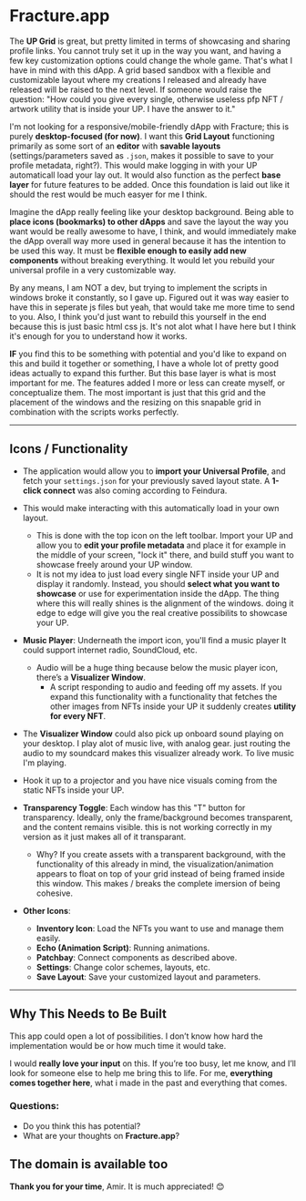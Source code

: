 # Fracture.app


The **UP Grid** is great, but pretty limited in terms of showcasing and sharing profile links. You cannot truly set it up in the way you want, and having a few key customization options could change the whole game.
That's what I have in mind with this dApp. A grid based sandbox with a flexible and customizable layout where my creations I released and already have released will be raised to the next level.
If someone would raise the question: "How could you give every single, otherwise useless pfp NFT / artwork utility that is inside your UP. I have the answer to it."

I'm not looking for a responsive/mobile-friendly dApp with Fracture; this is purely **desktop-focused (for now)**. I want this **Grid Layout** functioning primarily as some sort of an **editor** with **savable layouts** (settings/parameters saved as `.json`, makes it possible to save to your profile metadata, right?). This would make logging in with your UP automaticall load your lay out. It would also function as the perfect **base layer** for future features to be added. Once this foundation is laid out like it should the rest would be much easyer for me I think.

Imagine the dApp really feeling like your desktop background. Being able to **place icons (bookmarks) to other dApps** and save the layout the way you want would be really awesome to have, I think, and would immediately make the dApp overall way more used in general because it has the intention to be used this way. It must be **flexible enough to easily add new components** without breaking everything. It would let you rebuild your universal profile in a very customizable way.

By any means, I am NOT a dev, but trying to implement the scripts in windows broke it constantly, so I gave up. Figured out it was way easier to have this in seperate js files but yeah, that would take me more time to send to you.
Also, I think you'd just want to rebuild this yourself in the end because this is just basic html css js. It's not alot what I have here but I think it's enough for you to understand how it works.

**IF** you find this to be something with potential and you'd like to expand on this and build it together or something, I have a whole lot of pretty good ideas actually to expand this further. But this base layer is what is most important for me. 
The features added I more or less can create myself, or conceptualize them.
The most important is just that this grid and the placement of the windows and the resizing on this snapable grid in combination with the scripts works perfectly.

---

## Icons / Functionality

- The application would allow you to **import your Universal Profile**, and fetch your `settings.json` for your previously saved layout state. A **1-click connect** was also coming according to Feindura.
- This would make interacting with this automatically load in your own layout.
  - This is done with the top icon on the left toolbar. Import your UP and allow you to **edit your profile metadata** and place it for example in the middle of your screen, "lock it" there, and build stuff you want to showcase freely around your UP window.
  - It is not my idea to just load every single NFT inside your UP and display it randomly. Instead, you should **select what you want to showcase** or use for experimentation inside the dApp. The thing where this will really shines is the alignment of the windows.
  doing it edge to edge will give you the real creative possibilits to showcase your UP.

- **Music Player**: Underneath the import icon, you'll find a music player It could support internet radio, SoundCloud, etc.  
  - Audio will be a huge thing because below the music player icon, there’s a **Visualizer Window**.  
    - A script responding to audio and feeding off my assets. If you expand this functionality with a functionality that fetches the other images from NFTs inside your UP it suddenly creates **utility for every NFT**.

- The **Visualizer Window** could also pick up onboard sound playing on your desktop. I play alot of music live, with analog gear. just routing the audio to my soundcard makes this visualizer already work. To live music I'm playing.
- Hook it up to a projector and you have nice visuals coming from the static NFTs inside your UP.

- **Transparency Toggle**: Each window has this "T" button for transparency. Ideally, only the frame/background becomes transparent, and the content remains visible. this is not working correctly in my version
  as it just makes all of it transparant.
  - Why? If you create assets with a transparent background, with the functionality of this already in mind, the visualization/animation appears to float on top of your grid instead of being framed inside this window. This makes / breaks the complete imersion of being cohesive.

- **Other Icons**:
  - **Inventory Icon**: Load the NFTs you want to use and manage them easily.  
  - **Echo (Animation Script)**: Running animations.  
  - **Patchbay**: Connect components as described above.  
  - **Settings**: Change color schemes, layouts, etc.  
  - **Save Layout**: Save your customized layout and parameters.

---

## Why This Needs to Be Built
This app could open a lot of possibilities. I don’t know how hard the implementation would be or how much time it would take.

I would **really love your input** on this. If you’re too busy, let me know, and I’ll look for someone else to help me bring this to life. For me, **everything comes together here**, what i made in the past and everything that comes.

### Questions:
- Do you think this has potential? 
- What are your thoughts on **Fracture.app**? 

The domain is available too 
---

**Thank you for your time**, Amir. It is much appreciated! 😊
